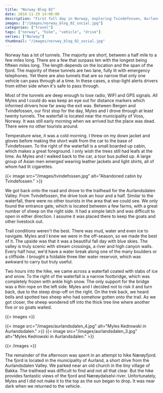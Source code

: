 ```yaml
---
title: "Norway Blog 02"
date: 2018-11-29 14:00:00
description: "First full day in Norway, exploring Tvindefossen, Aurlandsdalen and Nærøyfjord."
images: ["/images/norway_blog_02_social.jpg"]
categories: ["travel"]
tags: ["norway", "hike", "vehicle", "drive"]
series: ["Norway"]
thumbnail: "/images/norway_blog_02_social.jpg"
---
```


Norway has a lot of tunnels. The majority are short, between a half mile to a few miles long. There are a few that surpass ten with the longest being fifteen miles long. The length depends on the location and the span of the fjord. The majority of these tunnels are two lane, fully lit with emergency telephones. Yet there are also tunnels that are so narrow that only one vehicle can pass through at a time. In these cases, a stop-light alerts drivers from either side when it's safe to pass through.

Most of the tunnels are deep enough to lose radio, WIFI and GPS signals. All Myles and I could do was keep an eye out for distance markers which informed drivers how far away the exit was. Between Bergen and Tvindefossen, our first stop for the day, Myles and I drove through at least twenty tunnels. The waterfall is located near the municipality of Voss, Norway. It was still early morning when we arrived but the place was dead. There were no other tourists around.

Temperature wise, it was a cold morning. I threw on my down jacket and gloves before making the short walk from the car to the base of Tvindefossen. To the right of the waterfall is a small boarded up cabin, which makes a great foreground. I only wish the trees still had leafs at the time. As Myles and I walked back to the car, a tour bus pulled up. A large group of Asian men emerged wearing leather jackets and light shirts, all of whom had lit cigarettes.

{{< image src="/images/tvindefossen.jpg" alt="Abandoned cabin by Tvindefossen." >}}

We got back onto the road and drove to the trailhead for the Aurlandsdalen Valley. From Tvindefossen, the drive took an hour and a half. Similar to the waterfall, there were no other tourists in the area that we could see. We only found the entrance gate, which is located between a few farms, with a great number of sheep on the right side. It had a simple latch and was difficult to open in either direction. I assume it was placed there to keep the goats and other livestock out.

Trail conditions weren't the best. There was mud, water and even ice to navigate. Myles and I knew we were in the off-season, so we made the best of it. The upside was that it was a beautiful fall day with blue skies. The valley is truly scenic with stream crossings, a river and high canyon walls. Every half hour, we'd have a water break along one of the many boulders or a cliffside. I brought a foldable three liter water reservoir, which was awkward to carry but truly useful.

Two hours into the hike, we came across a waterfall coated with slabs of ice and snow. To the right of the waterfall is a narrow footbridge, which was completely frozen with ankle high snow. The only support for the bridge was a thin rope on the left side. Myles and I decided not to risk it and turn back, due to the steep drop-off on the right. On the trek back, we heard bells and spotted two sheep who had somehow gotten onto the trail. As we got closer, the sheep wondered off into the thick tree line where another five or so goats waited.

{{< images >}}

{{< image src="/images/aurlandsdalen_4.jpg" alt="Myles Kedrowski in Aurlandsdalen." >}}
{{< image src="/images/aurlandsdalen_3.jpg" alt="Myles Kedrowski in Aurlandsdalen." >}}

{{< /images >}}

The remainder of the afternoon was spent in an attempt to hike Nærøyfjord. The fjord is located in the municipality of Aurland, a short drive from the Aurlandsdalen Valley. We parked near an old church in the tiny village of Bakka. The trailhead was difficult to find and not all that clear. But the hike provides fantastic views of the fjord and Nærøydalselvi river. Unfortunately, Myles and I did not make it to the top as the sun began to drop. It was near dark when we returned to the vehicle.
